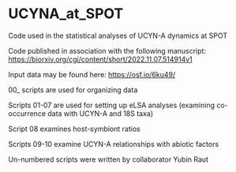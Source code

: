 # UCYNA_at_SPOT
Code used in the statistical analyses of UCYN-A dynamics at SPOT

Code published in association with the following manuscript: https://biorxiv.org/cgi/content/short/2022.11.07.514914v1

Input data may be found here: https://osf.io/6ku49/ 


00_ scripts are used for organizing data

Scripts 01-07 are used for setting up eLSA analyses (examining co-occurrence data with UCYN-A and 18S taxa)

Script 08 examines host-symbiont ratios

Scripts 09-10 examine UCYN-A relationships with abiotic factors

Un-numbered scripts were written by collaborator Yubin Raut
